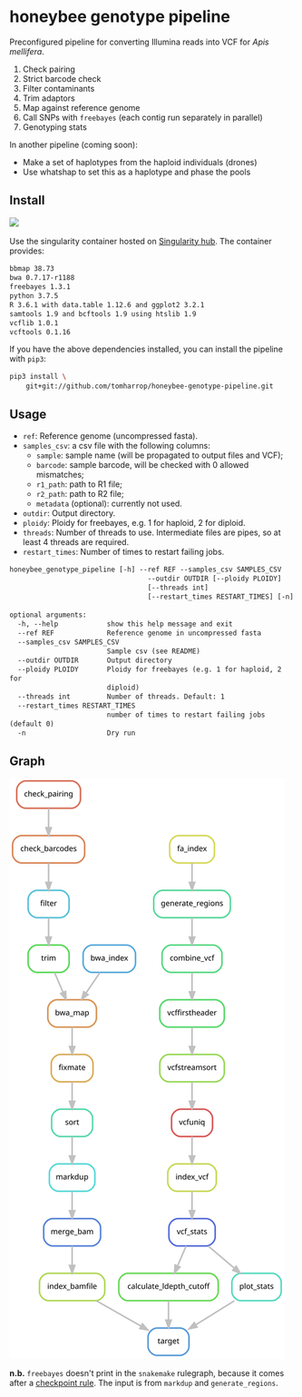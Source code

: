 # honeybee genotype pipeline

Preconfigured pipeline for converting Illumina reads into VCF for *Apis mellifera*.

1. Check pairing
2. Strict barcode check 
3. Filter contaminants
4. Trim adaptors
5. Map against reference genome
6. Call SNPs with `freebayes` (each contig run separately in parallel)
7. Genotyping stats

In another pipeline (coming soon):

- Make a set of haplotypes from the haploid individuals (drones)
- Use whatshap to set this as a haplotype and phase the pools

## Install

[![](https://www.singularity-hub.org/static/img/hosted-singularity--hub-%23e32929.svg)](https://singularity-hub.org/collections/3839)

Use the singularity container hosted on [Singularity hub](https://singularity-hub.org/collections/3839). The container provides:

```
bbmap 38.73
bwa 0.7.17-r1188
freebayes 1.3.1
python 3.7.5
R 3.6.1 with data.table 1.12.6 and ggplot2 3.2.1
samtools 1.9 and bcftools 1.9 using htslib 1.9
vcflib 1.0.1
vcftools 0.1.16
```

If you have the above dependencies installed, you can install the pipeline with `pip3`:

```bash
pip3 install \
    git+git://github.com/tomharrop/honeybee-genotype-pipeline.git
```

## Usage

- `ref`: Reference genome (uncompressed fasta).
- `samples_csv`: a csv file with the following columns:
    - `sample`: sample name (will be propagated to output files and VCF);
    - `barcode`: sample barcode, will be checked with 0 allowed mismatches;
    - `r1_path`: path to R1 file;
    - `r2_path`: path to R2 file;
    - `metadata` (optional): currently not used.
- `outdir`: Output directory.
- `ploidy`: Ploidy for freebayes, e.g. 1 for haploid, 2 for diploid.
- `threads`: Number of threads to use. Intermediate files are pipes, so at least 4 threads are required.
- `restart_times`: Number of times to restart failing jobs.

```
honeybee_genotype_pipeline [-h] --ref REF --samples_csv SAMPLES_CSV
                                  --outdir OUTDIR [--ploidy PLOIDY]
                                  [--threads int]
                                  [--restart_times RESTART_TIMES] [-n]

optional arguments:
  -h, --help            show this help message and exit
  --ref REF             Reference genome in uncompressed fasta
  --samples_csv SAMPLES_CSV
                        Sample csv (see README)
  --outdir OUTDIR       Output directory
  --ploidy PLOIDY       Ploidy for freebayes (e.g. 1 for haploid, 2 for
                        diploid)
  --threads int         Number of threads. Default: 1
  --restart_times RESTART_TIMES
                        number of times to restart failing jobs (default 0)
  -n                    Dry run

```

## Graph

![](graph.svg)

**n.b.** `freebayes` doesn't print in the `snakemake` rulegraph, because it comes after a [checkpoint rule](https://snakemake.readthedocs.io/en/stable/snakefiles/rules.html#data-dependent-conditional-execution). The input is from `markdup` and `generate_regions`.
